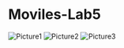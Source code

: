 # Moviles-Lab5


![Picture1](https://user-images.githubusercontent.com/77802937/185068881-3a84337b-359f-4438-ad19-42a287134fbf.png)
![Picture2](https://user-images.githubusercontent.com/77802937/185068886-a61d2b65-bc80-4a91-a6fb-0dd14607f9fd.png)
![Picture3](https://user-images.githubusercontent.com/77802937/185068889-a73660f1-22c5-4be7-883c-65f58ab554c1.png)
